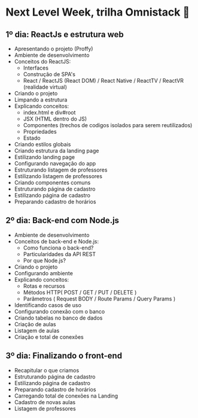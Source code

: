 <h1>Next Level Week, trilha Omnistack 🚀</h1>

<h2>1º dia: ReactJs e estrutura web</h2>

- Apresentando o projeto (Proffy)
- Ambiente de desenvolvimento
- Conceitos do ReactJS:
  - Interfaces
  - Construção de SPA's
  - React / ReactJS (React DOM) / React Native / ReactTV / ReactVR (realidade virtual)
- Criando o projeto
- Limpando a estrutura
- Explicando conceitos:
  - index.html e div#root
  - JSX (HTML dentro do JS)
  - Componentes (trechos de codigos isolados para serem reutilizados)
  - Propriedades
  - Estado
- Criando estilos globais
- Criando estrutura da landing page
- Estilizando landing page
- Configurando navegação do app
- Estruturando listagem de professores
- Estilizando listagem de professores
- Criando componentes comuns
- Estruturando página de cadastro
- Estilizando página de cadastro
- Preparando cadastro de horários


<h2>2º dia: Back-end com Node.js</h2>

- Ambiente de desenvolvimento
- Conceitos de back-end e Node.js:
  - Como funciona o back-end?
  - Particularidades da API REST
  - Por que Node.js?
- Criando o projeto
- Configurando ambiente
- Explicando conceitos:
  - Rotas e recursos
  - Métodos HTTP( POST / GET / PUT / DELETE )
  - Parâmetros ( Request BODY / Route Params / Query Params )
- Identificando casos de uso
- Configurando conexão com o banco
- Criando tabelas no banco de dados
- Criação de aulas
- Listagem de aulas
- Criação e total de conexões


<h2>3º dia: Finalizando o front-end</h2>

- Recapitular o que criamos
- Estruturando página de cadastro
- Estilizando página de cadastro
- Preparando cadastro de horários
- Carregando total de conexões na Landing
- Cadastro de novas aulas
- Listagem de professores